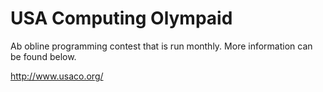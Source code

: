USA Computing Olympaid
=================

Ab obline programming contest that is run monthly.
More information can be found below.

http://www.usaco.org/
